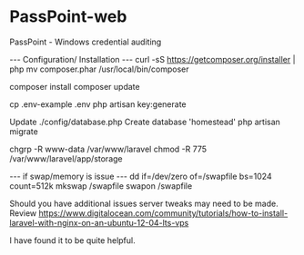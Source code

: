 # PassPoint-web
PassPoint - Windows credential auditing

--- Configuration/ Installation ---
curl -sS https://getcomposer.org/installer | php
mv composer.phar /usr/local/bin/composer

composer install
composer update

cp .env-example .env
php artisan key:generate

Update ./config/database.php
Create database 'homestead'
php artisan migrate

chgrp -R www-data /var/www/laravel
chmod -R 775 /var/www/laravel/app/storage


--- if swap/memory is issue ---
dd if=/dev/zero of=/swapfile bs=1024 count=512k
mkswap /swapfile
swapon /swapfile

Should you have additional issues server tweaks may need to be made.
Review https://www.digitalocean.com/community/tutorials/how-to-install-laravel-with-nginx-on-an-ubuntu-12-04-lts-vps

I have found it to be quite helpful.